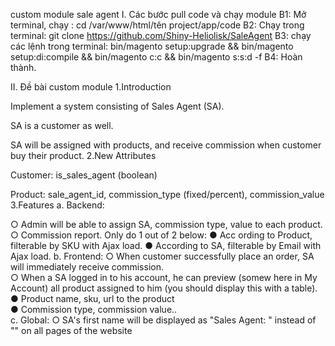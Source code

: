 custom module sale agent
I. Các bước pull code và chạy module
B1: Mở terminal, chạy : cd /var/www/html/tên project/app/code
B2: Chạy trong terminal: git clone https://github.com/Shiny-Heliolisk/SaleAgent
B3: chạy các lệnh trong terminal: bin/magento setup:upgrade && bin/magento setup:di:compile && bin/magento c:c && bin/magento s:s:d -f
B4: Hoàn thành.

II. Đề bài custom module
1.Introduction

Implement a system consisting of Sales Agent (SA).

SA is a customer as well.

SA will be assigned with products, and receive commission when customer buy their product.
2.New Attributes

Customer: is_sales_agent (boolean)

Product: sale_agent_id, commission_type (fixed/percent), commission_value
3.Features
a. Backend:

○ Admin will be able to assign SA, commission type, value to each product.
○ Commission report. Only do 1 out of 2 below:
● Acc ording to Product, filterable by SKU with Ajax load.
● According to SA, filterable by Email with Ajax load.
b. Frontend:
○ When customer successfully place an order, SA will immediately receive commission. </br>
○ When a SA logged in to his account, he can preview (somew here in My Account) all product assigned to him 
(you should display this with a table). </br>
  ● Product name, sku, url to the product</br>
  ● Commission type, commission value.. </br>
c. Global:
○ SA's first name will be displayed as "Sales Agent: <firstname>" instead of "<firstnam e>" on all pages of the website